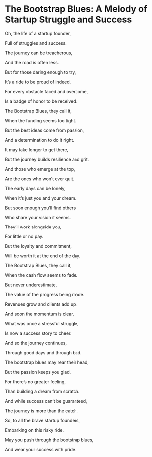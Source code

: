 # The Bootstrap Blues: A Melody of Startup Struggle and Success

Oh, the life of a startup founder,

Full of struggles and success.

The journey can be treacherous,

And the road is often less.

But for those daring enough to try,

It’s a ride to be proud of indeed.

For every obstacle faced and overcome,

Is a badge of honor to be received.

The Bootstrap Blues, they call it,

When the funding seems too tight.

But the best ideas come from passion,

And a determination to do it right.

It may take longer to get there,

But the journey builds resilience and grit.

And those who emerge at the top,

Are the ones who won’t ever quit.

The early days can be lonely,

When it’s just you and your dream.

But soon enough you’ll find others,

Who share your vision it seems.

They’ll work alongside you,

For little or no pay.

But the loyalty and commitment,

Will be worth it at the end of the day.

The Bootstrap Blues, they call it,

When the cash flow seems to fade.

But never underestimate,

The value of the progress being made.

Revenues grow and clients add up,

And soon the momentum is clear.

What was once a stressful struggle,

Is now a success story to cheer.

And so the journey continues,

Through good days and through bad.

The bootstrap blues may rear their head,

But the passion keeps you glad.

For there’s no greater feeling,

Than building a dream from scratch.

And while success can’t be guaranteed,

The journey is more than the catch.

So, to all the brave startup founders,

Embarking on this risky ride.

May you push through the bootstrap blues,

And wear your success with pride.
